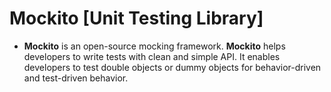 # Mockito [Unit Testing Library]

- **Mockito** is an open-source mocking framework. **Mockito** helps developers to write tests with clean and simple API. It enables developers to test double objects or dummy objects for behavior-driven and test-driven behavior.
